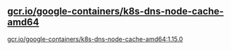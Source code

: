 
[gcr.io/google-containers/k8s-dns-node-cache-amd64](https://hub.docker.com/r/anjia0532/google-containers.k8s-dns-node-cache-amd64/tags/)
-----


[gcr.io/google-containers/k8s-dns-node-cache-amd64:1.15.0](https://hub.docker.com/r/anjia0532/google-containers.k8s-dns-node-cache-amd64/tags/)


